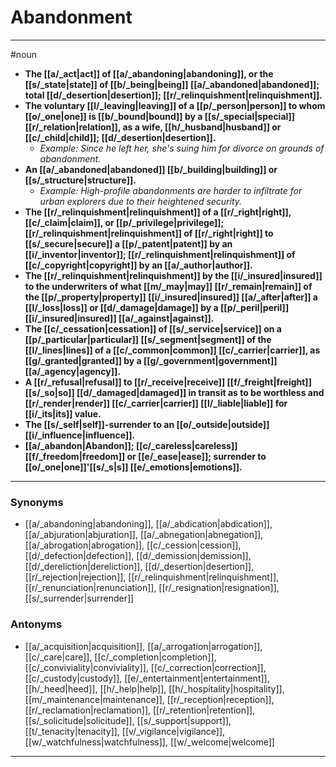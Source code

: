 # Abandonment
---
#noun
- **The [[a/_act|act]] of [[a/_abandoning|abandoning]], or the [[s/_state|state]] of [[b/_being|being]] [[a/_abandoned|abandoned]]; total [[d/_desertion|desertion]]; [[r/_relinquishment|relinquishment]].**
- **The voluntary [[l/_leaving|leaving]] of a [[p/_person|person]] to whom [[o/_one|one]] is [[b/_bound|bound]] by a [[s/_special|special]] [[r/_relation|relation]], as a wife, [[h/_husband|husband]] or [[c/_child|child]]; [[d/_desertion|desertion]].**
	- _Example: Since he left her, she's suing him for divorce on grounds of abandonment._
- **An [[a/_abandoned|abandoned]] [[b/_building|building]] or [[s/_structure|structure]].**
	- _Example: High-profile abandonments are harder to infiltrate for urban explorers due to their heightened security._
- **The [[r/_relinquishment|relinquishment]] of a [[r/_right|right]], [[c/_claim|claim]], or [[p/_privilege|privilege]]; [[r/_relinquishment|relinquishment]] of [[r/_right|right]] to [[s/_secure|secure]] a [[p/_patent|patent]] by an [[i/_inventor|inventor]]; [[r/_relinquishment|relinquishment]] of [[c/_copyright|copyright]] by an [[a/_author|author]].**
- **The [[r/_relinquishment|relinquishment]] by the [[i/_insured|insured]] to the underwriters of what [[m/_may|may]] [[r/_remain|remain]] of the [[p/_property|property]] [[i/_insured|insured]] [[a/_after|after]] a [[l/_loss|loss]] or [[d/_damage|damage]] by a [[p/_peril|peril]] [[i/_insured|insured]] [[a/_against|against]].**
- **The [[c/_cessation|cessation]] of [[s/_service|service]] on a [[p/_particular|particular]] [[s/_segment|segment]] of the [[l/_lines|lines]] of a [[c/_common|common]] [[c/_carrier|carrier]], as [[g/_granted|granted]] by a [[g/_government|government]] [[a/_agency|agency]].**
- **A [[r/_refusal|refusal]] to [[r/_receive|receive]] [[f/_freight|freight]] [[s/_so|so]] [[d/_damaged|damaged]] in transit as to be worthless and [[r/_render|render]] [[c/_carrier|carrier]] [[l/_liable|liable]] for [[i/_its|its]] value.**
- **The [[s/_self|self]]-surrender to an [[o/_outside|outside]] [[i/_influence|influence]].**
- **[[a/_abandon|Abandon]]; [[c/_careless|careless]] [[f/_freedom|freedom]] or [[e/_ease|ease]]; surrender to [[o/_one|one]]'[[s/_s|s]] [[e/_emotions|emotions]].**
---
### Synonyms
- [[a/_abandoning|abandoning]], [[a/_abdication|abdication]], [[a/_abjuration|abjuration]], [[a/_abnegation|abnegation]], [[a/_abrogation|abrogation]], [[c/_cession|cession]], [[d/_defection|defection]], [[d/_demission|demission]], [[d/_dereliction|dereliction]], [[d/_desertion|desertion]], [[r/_rejection|rejection]], [[r/_relinquishment|relinquishment]], [[r/_renunciation|renunciation]], [[r/_resignation|resignation]], [[s/_surrender|surrender]]
### Antonyms
- [[a/_acquisition|acquisition]], [[a/_arrogation|arrogation]], [[c/_care|care]], [[c/_completion|completion]], [[c/_conviviality|conviviality]], [[c/_correction|correction]], [[c/_custody|custody]], [[e/_entertainment|entertainment]], [[h/_heed|heed]], [[h/_help|help]], [[h/_hospitality|hospitality]], [[m/_maintenance|maintenance]], [[r/_reception|reception]], [[r/_reclamation|reclamation]], [[r/_retention|retention]], [[s/_solicitude|solicitude]], [[s/_support|support]], [[t/_tenacity|tenacity]], [[v/_vigilance|vigilance]], [[w/_watchfulness|watchfulness]], [[w/_welcome|welcome]]
---
